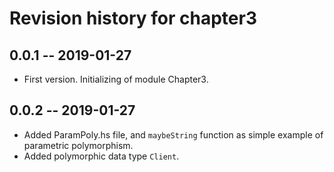 # Revision history for chapter3

## 0.0.1 -- 2019-01-27

* First version. Initializing of module Chapter3.

## 0.0.2 -- 2019-01-27

* Added ParamPoly.hs file, and `maybeString` function as simple example of parametric polymorphism.
* Added polymorphic data type `Client`.